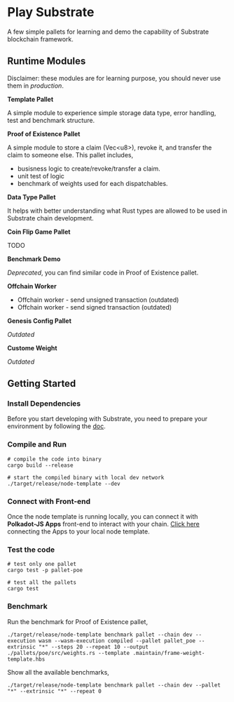 # Play Substrate

A few simple pallets for learning and demo the capability of Substrate blockchain framework.

## Runtime Modules

Disclaimer: these modules are for learning purpose, you should never use them in *production*.

**Template Pallet**

A simple module to experience simple storage data type, error handling, test and benchmark structure.

**Proof of Existence Pallet**

A simple module to store a claim (Vec\<u8\>), revoke it, and transfer the claim to someone else.
This pallet includes,
- busisness logic to create/revoke/transfer a claim.
- unit test of logic
- benchmark of weights used for each dispatchables.

**Data Type Pallet**

It helps with better understanding what Rust types are allowed to be used in Substrate chain development.

**Coin Flip Game Pallet**

TODO

**Benchmark Demo**

*Deprecated*, you can find similar code in Proof of Existence pallet.

**Offchain Worker**

- Offchain worker - send unsigned transaction (outdated)
- Offchain worker - send signed transaction (outdated)


**Genesis Config Pallet**

*Outdated*

**Custome Weight**

*Outdated*

## Getting Started

### Install Dependencies

Before you start developing with Substrate, you need to prepare your environment by following the [doc](https://docs.substrate.io/main-docs/install/).

### Compile and Run

```shell
# compile the code into binary
cargo build --release

# start the compiled binary with local dev network
./target/release/node-template --dev
```
### Connect with Front-end

Once the node template is running locally, you can connect it with **Polkadot-JS Apps** front-end
to interact with your chain. [Click
here](https://polkadot.js.org/apps/#/explorer?rpc=ws://localhost:9944) connecting the Apps to your
local node template.

### Test the code

```shell
# test only one pallet
cargo test -p pallet-poe

# test all the pallets
cargo test
```

### Benchmark

Run the benchmark for Proof of Existence pallet,
```shell
./target/release/node-template benchmark pallet --chain dev --execution wasm --wasm-execution compiled --pallet pallet_poe --extrinsic "*" --steps 20 --repeat 10 --output ./pallets/poe/src/weights.rs --template .maintain/frame-weight-template.hbs
```

Show all the available benchmarks,
```shell
./target/release/node-template benchmark pallet --chain dev --pallet "*" --extrinsic "*" --repeat 0
```
